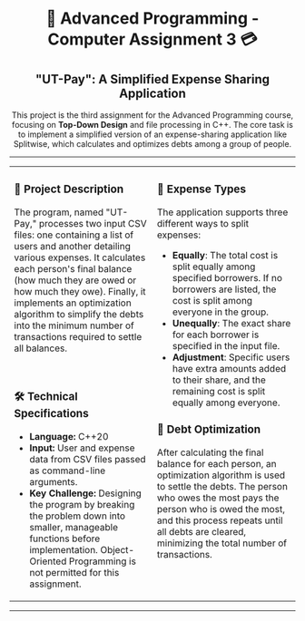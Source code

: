 <div align="center">
  <h1>
    💸 Advanced Programming - Computer Assignment 3 💳
  </h1>
  <h2>
    "UT-Pay": A Simplified Expense Sharing Application
  </h2>
  <p>
    This project is the third assignment for the Advanced Programming course, focusing on <strong>Top-Down Design</strong> and file processing in C++. The core task is to implement a simplified version of an expense-sharing application like Splitwise, which calculates and optimizes debts among a group of people.
  </p>
</div>

<hr>

<table>
  <tr>
    <td valign="top" width="50%">
      <h3>
        📖 Project Description
      </h3>
      <p>
        The program, named "UT-Pay," processes two input CSV files: one containing a list of users and another detailing various expenses. It calculates each person's final balance (how much they are owed or how much they owe). Finally, it implements an optimization algorithm to simplify the debts into the minimum number of transactions required to settle all balances.
      </p>
      <br>
      <h3>
        🛠️ Technical Specifications
      </h3>
      <ul>
        <li>
          <strong>Language:</strong> C++20
        </li>
        <li>
          <strong>Input:</strong> User and expense data from CSV files passed as command-line arguments.
        </li>
        <li>
          <strong>Key Challenge:</strong> Designing the program by breaking the problem down into smaller, manageable functions before implementation. Object-Oriented Programming is not permitted for this assignment.
        </li>
      </ul>
    </td>
    <td valign="top" width="50%">
      <h3>
        💸 Expense Types
      </h3>
      <p>
        The application supports three different ways to split expenses:
      </p>
      <ul>
        <li>
          <strong>Equally</strong>: The total cost is split equally among specified borrowers. If no borrowers are listed, the cost is split among everyone in the group.
        </li>
        <li>
          <strong>Unequally</strong>: The exact share for each borrower is specified in the input file.
        </li>
        <li>
          <strong>Adjustment</strong>: Specific users have extra amounts added to their share, and the remaining cost is split equally among everyone.
        </li>
      </ul>
      <h3>
        🔄 Debt Optimization
      </h3>
      <p>
        After calculating the final balance for each person, an optimization algorithm is used to settle the debts. The person who owes the most pays the person who is owed the most, and this process repeats until all debts are cleared, minimizing the total number of transactions.
      </p>
    </td>
  </tr>
</table>

<hr>
